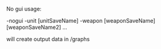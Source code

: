 
No gui usage:

-nogui -unit [unitSaveName] -weapon [weaponSaveName] [weaponSaveName2] ...

will create output data in /graphs